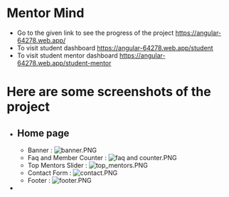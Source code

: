 # Mentor Mind
- Go to the given link to see the progress of the project https://angular-64278.web.app/
- To visit student dashboard https://angular-64278.web.app/student
- To visit student mentor dashboard https://angular-64278.web.app/student-mentor
# Here are some screenshots of the project
- ## Home page
  - Banner : ![banner.PNG](..%2Fbanner.PNG)
  - Faq and Member Counter : ![faq and counter.PNG](..%2Ffaq%20and%20counter.PNG)
  - Top Mentors Slider : ![top_mentors.PNG](..%2Ftop_mentors.PNG)
  - Contact Form : ![contact.PNG](..%2Fcontact.PNG)
  - Footer : ![footer.PNG](..%2Ffooter.PNG)
- 


